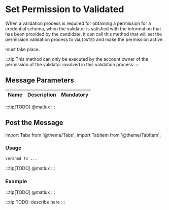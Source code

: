 # Set Permission to Validated

When a validation process is required for obtaining a permission for a credential schema, when the validator is satisfied with the information that has been provided by the candidate, it can call this method that will set the permission validation process to `VALIDATED` and make the permission active.

must take place.

:::tip
This method can only be executed by the account owner of the permission of the validator involved in this validation process.
:::

## Message Parameters

|Name               |Description                            |Mandatory|
|-------------------|---------------------------------------|--------|

:::tip[TODO]
@matlux
:::

## Post the Message

import Tabs from '@theme/Tabs';
import TabItem from '@theme/TabItem';

<Tabs>
  <TabItem value="cli" label="CLI" default>

### Usage

```bash
veranad tx ...
```

:::tip[TODO]
@matlux
:::

### Example

:::tip[TODO]
@matlux
:::

  </TabItem>
  
  <TabItem value="frontend" label="Frontend">
    :::tip
    TODO: describe here
    :::
  </TabItem>
</Tabs>